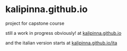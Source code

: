# kalipinna.github.io
project for capstone course 

still a work in progress obviously! at <a href="https://kalipinna.github.io" target="_blank"> kalipinna.github.io
  </a>
  
  and the italian version starts at <a href="https://kalipinna.github.io/ita.html" target="_blank"> kalipinna.github.io/ita</a>
